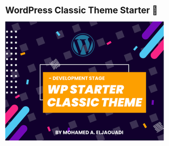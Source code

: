 # WordPress Classic Theme Starter 🚀

![Screenshot](https://github.com/Jaouadi7/wordpress_classic_theme_starter/blob/develop/screenshot.png)
